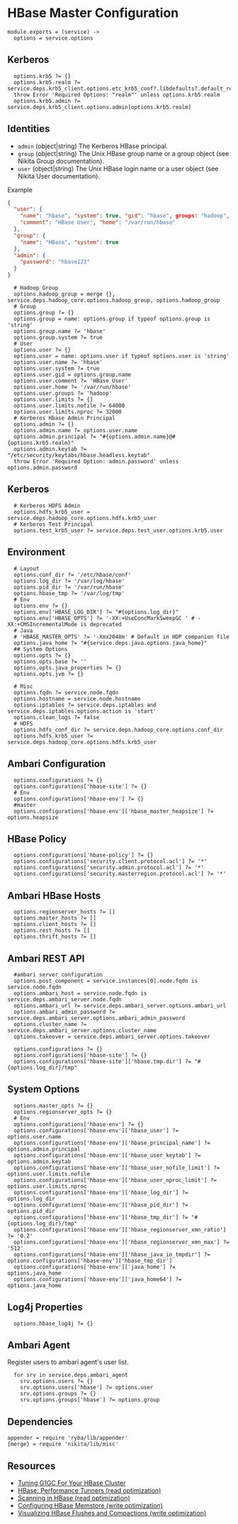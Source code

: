 
# HBase Master Configuration

    module.exports = (service) ->
      options = service.options

## Kerberos

      options.krb5 ?= {}
      options.krb5.realm ?= service.deps.krb5_client.options.etc_krb5_conf?.libdefaults?.default_realm
      throw Error 'Required Options: "realm"' unless options.krb5.realm
      options.krb5.admin ?= service.deps.krb5_client.options.admin[options.krb5.realm]

## Identities

* `admin` (object|string)
  The Kerberos HBase principal.
* `group` (object|string)
  The Unix HBase group name or a group object (see Nikita Group documentation).
* `user` (object|string)
  The Unix HBase login name or a user object (see Nikita User documentation).

Example

```json
{
  "user": {
    "name": "hbase", "system": true, "gid": "hbase", groups: "hadoop",
    "comment": "HBase User", "home": "/var/run/hbase"
  },
  "group": {
    "name": "HBase", "system": true
  },
  "admin": {
    "password": "hbase123"
  }
}
```

      # Hadoop Group
      options.hadoop_group = merge {}, service.deps.hadoop_core.options.hadoop_group, options.hadoop_group
      # Group
      options.group ?= {}
      options.group = name: options.group if typeof options.group is 'string'
      options.group.name ?= 'hbase'
      options.group.system ?= true
      # User
      options.user ?= {}
      options.user = name: options.user if typeof options.user is 'string'
      options.user.name ?= 'hbase'
      options.user.system ?= true
      options.user.gid = options.group.name
      options.user.comment ?= 'HBase User'
      options.user.home ?= '/var/run/hbase'
      options.user.groups ?= 'hadoop'
      options.user.limits ?= {}
      options.user.limits.nofile ?= 64000
      options.user.limits.nproc ?= 32000
      # Kerberos Hbase Admin Principal
      options.admin ?= {}
      options.admin.name ?= options.user.name
      options.admin.principal ?= "#{options.admin.name}@#{options.krb5.realm}"
      options.admin.keytab ?= "/etc/security/keytabs/hbase.headless.keytab"
      throw Error 'Required Option: admin.password' unless options.admin.password

## Kerberos

      # Kerberos HDFS Admin
      options.hdfs_krb5_user = service.deps.hadoop_core.options.hdfs.krb5_user
      # Kerberos Test Principal
      options.test_krb5_user ?= service.deps.test_user.options.krb5.user

## Environment

      # Layout
      options.conf_dir ?= '/etc/hbase/conf'
      options.log_dir ?= '/var/log/hbase'
      options.pid_dir ?= '/var/run/hbase'
      options.hbase_tmp ?= '/var/log/tmp'
      # Env
      options.env ?= {}
      options.env['HBASE_LOG_DIR'] ?= "#{options.log_dir}"
      options.env['HBASE_OPTS'] ?= '-XX:+UseConcMarkSweepGC ' # -XX:+CMSIncrementalMode is deprecated
      # Java
      # 'HBASE_MASTER_OPTS' ?= '-Xmx2048m' # Default in HDP companion file
      options.java_home ?= "#{service.deps.java.options.java_home}"
      ## System Options
      options.opts ?= {}
      options.opts.base ?= ''
      options.opts.java_properties ?= {}
      options.opts.jvm ?= {}

      # Misc
      options.fqdn ?= service.node.fqdn
      options.hostname = service.node.hostname
      options.iptables ?= service.deps.iptables and service.deps.iptables.options.action is 'start'
      options.clean_logs ?= false
      # HDFS
      options.hdfs_conf_dir ?= service.deps.hadoop_core.options.conf_dir
      options.hdfs_krb5_user ?= service.deps.hadoop_core.options.hdfs.krb5_user

## Ambari Configuration

      options.configurations ?= {}
      options.configurations['hbase-site'] ?= {}
      # Env
      options.configurations['hbase-env'] ?= {}
      #master
      options.configurations['hbase-env']['hbase_master_heapsize'] ?= options.heapsize

## HBase Policy

      options.configurations['hbase-policy'] ?= {}
      options.configurations['security.client.protocol.acl'] ?= '*'
      options.configurations['security.admin.protocol.acl'] ?= '*'
      options.configurations['security.masterregion.protocol.acl'] ?= '*'

## Ambari HBase Hosts

      options.regionserver_hosts ?= []
      options.master_hosts ?= []
      options.client_hosts ?= []
      options.rest_hosts ?= []
      options.thrift_hosts ?= []

## Ambari REST API

      #ambari server configuration
      options.post_component = service.instances[0].node.fqdn is service.node.fqdn
      options.ambari_host = service.node.fqdn is service.deps.ambari_server.node.fqdn
      options.ambari_url ?= service.deps.ambari_server.options.ambari_url
      options.ambari_admin_password ?= service.deps.ambari_server.options.ambari_admin_password
      options.cluster_name ?= service.deps.ambari_server.options.cluster_name
      options.takeover = service.deps.ambari_server.options.takeover

      options.configurations ?= {}
      options.configurations['hbase-site'] ?= {}
      options.configurations['hbase-site']['hbase.tmp.dir'] ?= "#{options.log_dir}/tmp"

## System Options
      
      options.master_opts ?= {}
      options.regionserver_opts ?= {}
      # Env
      options.configurations['hbase-env'] ?= {}
      options.configurations['hbase-env']['hbase_user'] ?= options.user.name
      options.configurations['hbase-env']['hbase_principal_name'] ?= options.admin.principal
      options.configurations['hbase-env']['hbase_user_keytab'] ?= options.admin.keytab
      options.configurations['hbase-env']['hbase_user_nofile_limit'] ?= options.user.limits.nofile
      options.configurations['hbase-env']['hbase_user_nproc_limit'] ?= options.user.limits.nproc
      options.configurations['hbase-env']['hbase_log_dir'] ?= options.log_dir
      options.configurations['hbase-env']['hbase_pid_dir'] ?= options.pid_dir
      options.configurations['hbase-env']['hbase_tmp_dir'] ?= "#{options.log_dir}/tmp"
      options.configurations['hbase-env']['hbase_regionserver_xmn_ratio'] ?= '0.2'
      options.configurations['hbase-env']['hbase_regionserver_xmn_max'] ?= '512'
      options.configurations['hbase-env']['hbase_java_io_tmpdir'] ?= options.configurations['hbase-env']['hbase_tmp_dir']
      options.configurations['hbase-env']['java_home'] ?= options.java_home
      options.configurations['hbase-env']['java_home64'] ?= options.java_home

## Log4j Properties

      options.hbase_log4j ?= {}

## Ambari Agent
Register users to ambari agent's user list.

      for srv in service.deps.ambari_agent
        srv.options.users ?= {}
        srv.options.users['hbase'] ?= options.user
        srv.options.groups ?= {}
        srv.options.groups['hbase'] ?= options.group

## Dependencies

    appender = require 'ryba/lib/appender'
    {merge} = require 'nikita/lib/misc'

## Resources

*   [Tuning G1GC For Your HBase Cluster](https://blogs.apache.org/hbase/entry/tuning_g1gc_for_your_hbase)
*   [HBase: Performance Tunners (read optimization)](http://labs.ericsson.com/blog/hbase-performance-tuners)
*   [Scanning in HBase (read optimization)](http://hadoop-hbase.blogspot.com/2012/01/scanning-in-hbase.html)
*   [Configuring HBase Memstore (write optimization)](http://blog.sematext.com/2012/17/16/hbase-memstore-what-you-should-know/)
*   [Visualizing HBase Flushes and Compactions (write optimization)](http://www.ngdata.com/visiualizing-hbase-flushes-and-compactions/)

[SecureBulkLoadEndpoint]: http://hbase.apache.org/apidocs/org/apache/hadoop/hbase/security/access/SecureBulkLoadEndpoint.html
